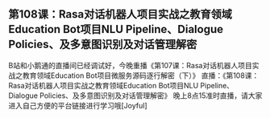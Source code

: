 ## 第108课：Rasa对话机器人项目实战之教育领域Education Bot项目NLU Pipeline、Dialogue Policies、及多意图识别及对话管理解密
B站和小鹅通的直播间已经调试好，今晚重播《第107课：Rasa对话机器人项目实战之教育领域Education Bot项目微服务源码逐行解密（下）》
直播：《第108课：Rasa对话机器人项目实战之教育领域Education Bot项目NLU Pipeline、Dialogue Policies、及多意图识别及对话管理解密》
晚上8点15准时直播，请大家进入自己方便的平台链接进行学习哦[Joyful]
